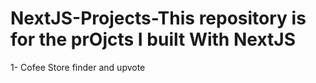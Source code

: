 # NextJS-Projects-This repository is for the prOjcts I built With NextJS
1- Cofee Store finder and upvote
